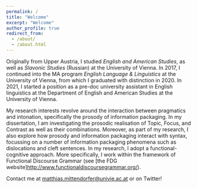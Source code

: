 ```yaml
---
permalink: /
title: "Welcome"
excerpt: "Welcome"
author_profile: true
redirect_from: 
  - /about/
  - /about.html
---
```


Originally from Upper Austria, I studied _English and American Studies_, as well as _Slavonic Studies_ (Russian) at the University of Vienna. In 2017, I continued into the MA program _English Language & Linguistics_ at the University of Vienna, from which I graduated with distinction in 2020. In 2021, I started a position as a pre-doc university assistant in English linguistics at the Department of English and American Studies at the University of Vienna.

My research interests revolve around the interaction between pragmatics and intonation, specifically the prosody of information packaging. In my dissertation, I am investigating the prosodic realisation of Topic, Focus, and Contrast as well as their combinations. Moreover, as part of my research, I also explore how prosody and information packaging interact with syntax, focussing on a number of information packaging phenomena such as dislocations and cleft sentences. In my research, I adopt a functional-cognitive approach. More specifically, I work within the framework of Functional Discourse Grammar (see [the FDG website]<http://www.functionaldiscoursegrammar.org/>).

Contact me at <matthias.mittendorfer@univie.ac.at> or on Twitter! 


